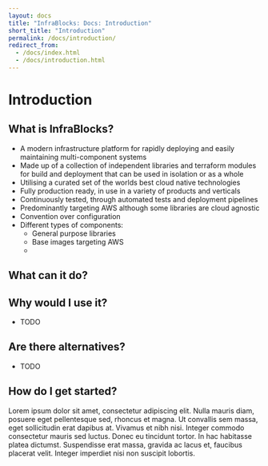 ```yaml
---
layout: docs
title: "InfraBlocks: Docs: Introduction"
short_title: "Introduction"
permalink: /docs/introduction/
redirect_from:
  - /docs/index.html
  - /docs/introduction.html
---
```

# Introduction

## What is InfraBlocks?

* A modern infrastructure platform for rapidly deploying and easily maintaining
  multi-component systems
* Made up of a collection of independent libraries and terraform modules for 
  build and deployment that can be used in isolation or as a whole
* Utilising a curated set of the worlds best cloud native technologies
* Fully production ready, in use in a variety of products and verticals
* Continuously tested, through automated tests and deployment pipelines
* Predominantly targeting AWS although some libraries are cloud agnostic
* Convention over configuration
* Different types of components:
  * General purpose libraries
  * Base images targeting AWS
  * 
  
## What can it do?



## Why would I use it?

* TODO

## Are there alternatives?

* TODO

## How do I get started?

Lorem ipsum dolor sit amet, consectetur adipiscing elit. Nulla mauris diam, 
posuere eget pellentesque sed, rhoncus et magna. Ut convallis sem massa, eget 
sollicitudin erat dapibus at. Vivamus et nibh nisi. Integer commodo consectetur 
mauris sed luctus. Donec eu tincidunt tortor. In hac habitasse platea dictumst. 
Suspendisse erat massa, gravida ac lacus et, faucibus placerat velit. Integer 
imperdiet nisi non suscipit lobortis.
